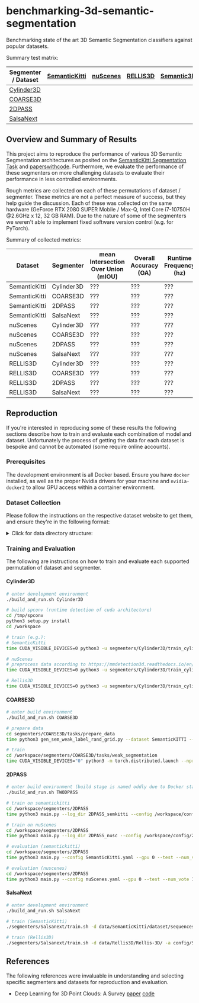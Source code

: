 # benchmarking-3d-semantic-segmentation

Benchmarking state of the art 3D Semantic Segmentation classifiers against popular datasets.

Summary test matrix:

| Segmenter / Dataset | [SemanticKitti](http://www.semantic-kitti.org/dataset.html) | [nuScenes](https://www.nuscenes.org/nuscenes) | [RELLIS3D](https://unmannedlab.github.io/research/RELLIS-3D) | [Semantic3D](http://www.semantic3d.net/)
| --- | --- | --- | --- | ---
| [Cylinder3D](https://arxiv.org/pdf/2011.10033.pdf) | | | |
| [COARSE3D](https://arxiv.org/pdf/2210.01784.pdf) | | | |
| [2DPASS](https://arxiv.org/pdf/2207.04397.pdf) | | | |
| [SalsaNext](https://arxiv.org/pdf/2003.03653.pdf) | | | | 

## Overview and Summary of Results

This project aims to reproduce the performance of various 3D Semantic Segmentation architectures as posited on the [SemanticKitti Segmentation Task](http://semantic-kitti.org/tasks.html) and [paperswithcode](https://paperswithcode.com/). Furthermore, we evaluate the performance of these segmenters on more challenging datasets to evaluate their performance in less controlled environments.

Rough metrics are collected on each of these permutations of dataset / segmenter. These metrics are not a perfect measure of success, but they help guide the discussion. Each of these was collected on the same hardware (GeForce RTX 2080 SUPER Mobile / Max-Q, Intel Core i7-10750H @2.6GHz x 12, 32 GB RAM). Due to the nature of some of the segmenters we weren't able to implement fixed software version control (e.g. for PyTorch).

Summary of collected metrics:

Dataset | Segmenter | mean Intersection Over Union (mIOU) | Overall Accuracy (OA) | Runtime Frequency (hz) | Runtime GPU Usage (GB) | Time to Train (h)
--- | --- | --- | --- | --- | --- | ---
SemanticKitti | Cylinder3D | ??? | ??? | ??? | ??? | ???
SemanticKitti | COARSE3D | ??? | ??? | ??? | ??? | ???
SemanticKitti | 2DPASS | ??? | ??? | ??? | ??? | ???
SemanticKitti | SalsaNext | ??? | ??? | ??? | ??? | ???
nuScenes | Cylinder3D | ??? | ??? | ??? | ??? | ???
nuScenes | COARSE3D | ??? | ??? | ??? | ??? | ???
nuScenes | 2DPASS | ??? | ??? | ??? | ??? | ???
nuScenes | SalsaNext | ??? | ??? | ??? | ??? | ???
RELLIS3D | Cylinder3D | ??? | ??? | ??? | ??? | ???
RELLIS3D | COARSE3D | ??? | ??? | ??? | ??? | ???
RELLIS3D | 2DPASS | ??? | ??? | ??? | ??? | ???
RELLIS3D | SalsaNext | ??? | ??? | ??? | ??? | ???

## Reproduction

If you're interested in reproducing some of these results the following sections describe how to train and evaluate each combination of model and dataset. Unfortunately the process of getting the data for each dataset is bespoke and cannot be automated (some require online accounts).

### Prerequisites

The development environment is all Docker based. Ensure you have `docker` installed, as well as the proper Nvidia drivers for your machine and `nvidia-docker2` to allow GPU access within a container environment.

### Dataset Collection

Please follow the instructions on the respective dataset website to get them, and ensure they're in the following format:

<details><summary>Click for data directory structure:</summary><br>

```
.
├── data
│   ├── nuScenes
│   │   ├── lidarseg
│   │   ├── maps
│   │   ├── samples
│   │   ├── sweeps
│   │   ├── v1.0-mini
│   │   ├── v1.0-test
│   │   └── v1.0-trainval
│   └── SemanticKitti
│       └── dataset
│           └── sequences
```

</details>

### Training and Evaluation

The following are instructions on how to train and evaluate each supported permutation of dataset and segmenter.

#### Cylinder3D

```bash
# enter development environment
./build_and_run.sh Cylinder3D

# build spconv (runtime detection of cuda architecture)
cd /tmp/spconv
python3 setup.py install
cd /workspace

# train (e.g.):
# SemanticKitti
time CUDA_VISIBLE_DEVICES=0 python3 -u segmenters/Cylinder3D/train_cylinder_asym.py -y config/Cylinder3D/SemanticKitti.yaml

# nuScenes
# preprocess data according to https://mmdetection3d.readthedocs.io/en/stable/datasets/nuscenes_det.html
time CUDA_VISIBLE_DEVICES=0 python3 -u segmenters/Cylinder3D/train_cylinder_asym_nuscenes.py -y config/Cylinder3D/nuScenes.yaml

# Rellis3D
time CUDA_VISIBLE_DEVICES=0 python3 -u segmenters/Cylinder3D/train_cylinder_asym.py -y config/Cylinder3D/Rellis3D.yaml

```

#### COARSE3D

```bash
# enter build environment
./build_and_run.sh COARSE3D

# prepare data
cd segmenters/COARSE3D/tasks/prepare_data
time python3 gen_sem_weak_label_rand_grid.py --dataset SemanticKITTI --dataset_root=/workspace/data/SemanticKitti/dataset/sequences/ --dataset_save=/workspace/results/COARSE3D/SemanticKitti/sequences/ --data_config_path=/workspace/segmenters/COARSE3D/pc_processor/dataset/semantic_kitti/semantic-kitti.yaml

# train
cd /workspace/segmenters/COARSE3D/tasks/weak_segmentation
time CUDA_VISIBLE_DEVICES="0" python3 -m torch.distributed.launch --nproc_per_node=1 --master_port=26889 --use_env main.py /workspace/config/COARSE3D/SemanticKitti.yaml
```

#### 2DPASS

```bash
# enter build environment (build stage is named oddly due to Docker stage constraints)
./build_and_run.sh TWODPASS

# train on semantickitti
cd /workspace/segmenters/2DPASS
time python3 main.py --log_dir 2DPASS_semkitti --config /workspace/config/2DPASS/SemanticKitti.yaml --gpu 0

# train on nuScenes
cd /workspace/segmenters/2DPASS
time python3 main.py --log_dir 2DPASS_nusc --config /workspace/config/2DPASS/nuScenes.yaml --gpu 0

# evaluation (semantickitti)
cd /workspace/segmenters/2DPASS
time python3 main.py --config SemanticKitti.yaml --gpu 0 --test --num_vote 12 --checkpoint /workspace/results/2DPASS/SemanticKitti/model_save.pt

# evaluation (nuscenes)
cd /workspace/segmenters/2DPASS
time python3 main.py --config nuScenes.yaml --gpu 0 --test --num_vote 12 --checkpoint /workspace/results/2DPASS/nuScenes/model_save.pt
```

#### SalsaNext

```bash
# enter development environment
./build_and_run.sh SalsaNext

# train (SemanticKitti)
./segmenters/Salsanext/train.sh -d data/SemanticKitti/dataset/sequences/ -a config/SalsaNext/SemanticKitti.yaml -n SalsaNextSemanticKitti -l results/SalsaNext/SemanticKitti/logs -c 0

# train (Rellis3D)
./segmenters/Salsanext/train.sh -d data/Rellis3D/Rellis-3D/ -a config/SalsaNext/Rellis3D.yaml -n SalsaNextRellis3D -l results/SalsaNext/Rellis3D/logs -c 0

```


## References

The following references were invaluable in understanding and selecting specific segmenters and datasets for reproduction and evaluation.

 - Deep Learning for 3D Point Clouds: A Survey [paper](https://arxiv.org/pdf/1912.12033.pdf) [code](https://github.com/The-Learning-And-Vision-Atelier-LAVA/SoTA-Point-Cloud)
